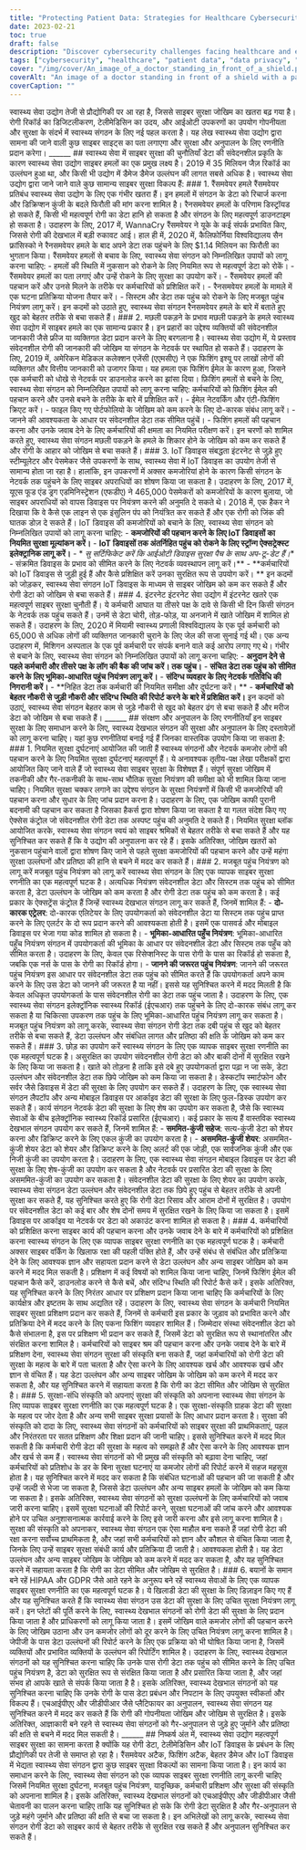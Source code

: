 ```yaml
---
title: "Protecting Patient Data: Strategies for Healthcare Cybersecurity"
date: 2023-02-21
toc: true
draft: false
description: "Discover cybersecurity challenges facing healthcare and explore strategies for protection and compliance to protect patient data and ensure regulatory compliance."
tags: ["cybersecurity", "healthcare", "patient data", "data privacy", "compliance", "HIPAA", "GDPR", "security audits", "access controls", "encryption", "training", "insider threats", "phishing attacks", "IoT devices", "network security", "data breaches", "telemedicine", "malware", "security breaches", "regulations"]
cover: "/img/cover/An_image_of_a_doctor_standing_in_front_of_a_shield.png"
coverAlt: "An image of a doctor standing in front of a shield with a padlock symbol to represent the protection of patient data against cybersecurity threats. "
coverCaption: ""
---
```


   स्वास्थ्य सेवा उद्योग तेजी से प्रौद्योगिकी पर आ रहा है, जिससे साइबर सुरक्षा जोखिम का खतरा बढ़ गया है। रोगी रिकॉर्ड का डिजिटलीकरण, टेलीमेडिसिन का उदय, और आईओटी उपकरणों का उपयोग गोपनीयता और सुरक्षा के संदर्भ में स्वास्थ्य संगठन के लिए नई पहल करता है। यह लेख स्वास्थ्य सेवा उद्योग द्वारा सामना की जाने वाली कुछ साइबर साइट्स का पता लगाएगा और सुरक्षा और अनुपालन के लिए रणनीति प्रदान करेगा। ______ ## स्वास्थ्य सेवा में साइबर सुरक्षा की चुनौतियाँ डेटा की संवेदनशील प्रकृति के कारण स्वास्थ्य सेवा उद्योग साइबर हमलों का एक प्रमुख लक्ष्य है। 2019 में 35 मिलियन जैज़ रिकॉर्ड का उल्लंघन हुआ था, और किसी भी उद्योग में डैमेज डैमेज उल्लंघन की लागत सबसे अधिक है। स्वास्थ्य सेवा उद्योग द्वारा जाने जाने वाले कुछ सामान्य साइबर सुरक्षा विकल्प हैं: ### 1. रैंसमवेयर हमले रैंसमवेयर प्रतिबंध स्वास्थ्य सेवा उद्योग के लिए एक गंभीर खतरा हैं। इन हमलों में संगठन के डेटा को रिचार्ज करना और डिक्रिप्शन कुंजी के बदले फिरौती की मांग करना शामिल है। रैनसमवेयर हमलों के परिणाम डिस्ट्रॉयड हो सकते हैं, किसी भी महत्वपूर्ण रोगी का डेटा हानि हो सकता है और संगठन के लिए महत्वपूर्ण डाउनटाइम हो सकता है। उदाहरण के लिए, 2017 में, WannaCry रैंसमवेयर ने यूके के कई संपर्क प्रभावित किए, जिससे रोगी की देखभाल में बड़ी रुकावट आई। हाल ही में, 2020 में, कैलिफोर्निया विश्वविद्यालय सैन फ्रांसिस्को ने रैनसमवेयर हमले के बाद अपने डेटा तक पहुंचने के लिए $1.14 मिलियन का फिरौती का भुगतान किया। रैंसमवेयर हमलों से बचाव के लिए, स्वास्थ्य सेवा संगठन को निम्नलिखित उपायों को लागू करना चाहिए: - हमलों की स्थिति में नुकसान को रोकने के लिए नियमित रूप से महत्वपूर्ण डेटा को रोकें। - रैंसमवेयर हमलों का पता लगाएं और उन्हें रोकने के लिए सुरक्षा का उपयोग करें। - रैंसमवेयर हमलों की पहचान करें और उनसे मिलने के तरीके पर कर्मचारियों को प्रशिक्षित करें। - रैनसमवेयर हमलों के मामले में एक घटना प्रतिक्रिया योजना तैयार करें। - सिस्टम और डेटा तक पहुंच को रोकने के लिए मजबूत पहुंच नियंत्रण लागू करें। इन कदमों को उठाते हुए, स्वास्थ्य सेवा संगठन रैनसमवेयर हमले के बारे में बताते हुए खुद को बेहतर तरीके से बचा सकते हैं। ### 2. मछली पकड़ने के प्रभाव मछली पकड़ने के हमले स्वास्थ्य सेवा उद्योग में साइबर हमले का एक सामान्य प्रकार है। इन प्रहारों का उद्देश्य व्यक्तियों की संवेदनशील जानकारी जैसे फ्रीज या व्यक्तिगत डेटा प्रदान करने के लिए बरगलाना है। स्वास्थ्य सेवा उद्योग में, ये प्रस्ताव संवेदनशील रोगी की जानकारी की जोखिम या संगठन के नेटवर्क पर स्थापित हो सकते हैं। उदाहरण के लिए, 2019 में, अमेरिकन मेडिकल कलेक्शन एजेंसी (एएमसीए) ने एक फिशिंग इश्यू पर लाखों लोगों की व्यक्तिगत और वित्तीय जानकारी को उजागर किया। यह हमला एक फिशिंग ईमेल के कारण हुआ, जिसने एक कर्मचारी को धोखे से नेटवर्क पर डाउनलोड करने का झांसा दिया। फ़िशिंग हमलों से बचने के लिए, स्वास्थ्य सेवा संगठन को निम्नलिखित उपायों को लागू करना चाहिए: कर्मचारियों को फ़िशिंग ईमेल की पहचान करने और उनसे बचने के तरीके के बारे में प्रशिक्षित करें। - ईमेल नेटवर्किंग और एंटी-फिशिंग क्रिएट करें। - फाइल किए गए पोर्टफोलियो के जोखिम को कम करने के लिए दो-कारक संबंध लागू करें। - जानने की आवश्यकता के आधार पर संवेदनशील डेटा तक सीमित पहुंचें। - फिशिंग हमलों की पहचान करना और उनके जवाब देने के लिए कर्मचारियों की क्षमता का नियमित परीक्षण करें। इन चरणों को शामिल करते हुए, स्वास्थ्य सेवा संगठन मछली पकड़ने के हमले के शिकार होने के जोखिम को कम कर सकते हैं और रोगी के आहार को जोखिम से बचा सकते हैं। ### 3. IoT डिवाइस संबद्धता इंटरनेट से जुड़े हुए स्टीम्यूलेटर और पेसमेकर जैसे उपकरणों के साथ, स्वास्थ्य सेवा में IoT डिवाइस का उपयोग तेजी से सामान्य होता जा रहा है। हालांकि, इन उपकरणों में अक्सर कमजोरियां होने के कारण किसी संगठन के नेटवर्क तक पहुंचने के लिए साइबर अपराधियों का शोषण किया जा सकता है। उदाहरण के लिए, 2017 में, यूएस फूड एंड ड्रग एडमिनिस्ट्रेशन (एफडीए) ने 465,000 पेसमेकरों को कमजोरियों के कारण बुलाया, जो साइबर अपराधियों को वापस डिवाइस पर नियंत्रण करने की अनुमति दे सकते थे। 2018 में, एक हैकर ने दिखाया कि वे कैसे एक लाइन से एक इंसुलिन पंप को नियंत्रित कर सकते हैं और एक रोगी को जिंक की घातक डोज़ दे सकते हैं। IoT डिवाइस की कमजोरियों को बचाने के लिए, स्वास्थ्य सेवा संगठन को निम्नलिखित उपायों को लागू करना चाहिए: - **कमजोरियों की पहचान करने के लिए IoT डिवाइसों का नियमित सुरक्षा मूल्यांकन करें।** - **IoT डिवाइसों तक अंतर्निहित पहुंच को रोकने के लिए स्ट्रॉन्ग ऐक्सट्रेक्स्ट इलेक्ट्रानिक लागू करें।** - * *सु सर्टिफिकेट करें कि आईओटी डिवाइस सुरक्षा पैच के साथ अप-टू-डेट हैं।** - संक्रमित डिवाइस के प्रभाव को सीमित करने के लिए नेटवर्क व्यवस्थापन लागू करें।** - **कर्मचारियों को IoT डिवाइस से जुड़ी हुई हैं और कैसे प्रशिक्षित करें उनका सुरक्षित रूप से उपयोग करें। ** इन कदमों को जोड़कर, स्वास्थ्य सेवा संगठन IoT डिवाइस के माध्यम से साइबर जोखिम को कम कर सकते हैं और रोगी डेटा को जोखिम से बचा सकते हैं। ### 4. इंटरनेट इंटरनेट सेवा उद्योग में इंटरनेट खतरे एक महत्वपूर्ण साइबर सुरक्षा चुनौती हैं। ये कर्मचारी आघात या तीसरे पक्ष के दावे से किसी भी दिन किसी संगठन के नेटवर्क तक पहुंच सकते हैं। उनमें से डेटा चोरी, तोड़-फोड़, या अनजाने में खाते जोखिम में शामिल हो सकते हैं। उदाहरण के लिए, 2020 में मियामी स्वास्थ्य प्रणाली विश्वविद्यालय के एक पूर्व कर्मचारी को 65,000 से अधिक लोगों की व्यक्तिगत जानकारी चुराने के लिए जेल की सजा सुनाई गई थी। एक अन्य उदाहरण में, मिशिगन अस्पताल के एक पूर्व कर्मचारी पर संपर्क बनाने वाले कई आरोप लगाए गए थे। गंभीर से बचाने के लिए, स्वास्थ्य सेवा संगठन को निम्नलिखित उपायों को लागू करना चाहिए: - **अनुदान देने से पहले कर्मचारी और तीसरे पक्ष के लॉग की बैक की जांच करें। तक पहुंच।** - **संचित डेटा तक पहुंच को सीमित करने के लिए भूमिका-आधारित पहुंच नियंत्रण लागू करें।** - **संदिग्ध व्यवहार के लिए नेटवर्क गतिविधि की निगरानी करें।** - **निहित डेटा तक कर्मचारी की नियमित समीक्षा और दुर्घटना करें। ** - **कर्मचारियों को बेहतर नौकरी से जुड़ी नौकरी और संदिग्ध स्थिति की रिपोर्ट करने के बारे में प्रशिक्षित करें।** इन कदमों को उठाएं, स्वास्थ्य सेवा संगठन बेहतर काम से जुड़े नौकरी से खुद को बेहतर ढंग से बचा सकते हैं और मरीज डेटा को जोखिम से बचा सकते हैं। ______ ## संरक्षण और अनुपालन के लिए रणनीतियाँ इन साइबर सुरक्षा के लिए समाधान करने के लिए, स्वास्थ्य देखभाल संगठन की सुरक्षा और अनुपालन के लिए दस्तावेज़ों को लागू करना चाहिए। यहां कुछ रणनीतियां बनाई गई हैं जिनका वास्तविक उपयोग किया जा सकता है: ### 1. नियमित सुरक्षा दुर्घटनाएं आयोजित की जाती हैं स्वास्थ्य संगठनों और नेटवर्क कमजोर लोगों की पहचान करने के लिए नियमित सुरक्षा दुर्घटनाएं महत्वपूर्ण हैं। ये अनावश्यक तृतीय-पक्ष लेखा परीक्षकों द्वारा आयोजित किए जाने वाले हैं जो स्वास्थ्य सेवा साइबर सुरक्षा के विशेषज्ञ हैं। संपूर्ण सुरक्षा जोखिम में तकनीकी और गैर-तकनीकी के साथ-साथ भौतिक सुरक्षा नियंत्रण की समीक्षा को भी शामिल किया जाना चाहिए। नियमित सुरक्षा चक्कर लगाने का उद्देश्य संगठन के सुरक्षा नियंत्रणों में किसी भी कमजोरियों की पहचान करना और सुधार के लिए जांच प्रदान करना है। उदाहरण के लिए, एक जोखिम काफी पुरानी बदनामी की पहचान कर सकता है जिसका हैकर्स द्वारा शोषण किया जा सकता है या गलत संदेश किए गए ऐक्सेस कंट्रोल जो संवेदनशील रोगी डेटा तक अस्पष्ट पहुंच की अनुमति दे सकते हैं। नियमित सुरक्षा ब्लॉक आयोजित करके, स्वास्थ्य सेवा संगठन स्वयं को साइबर श्रमिकों से बेहतर तरीके से बचा सकते हैं और यह सुनिश्चित कर सकते हैं कि वे उद्योग की अनुपालना कर रहे हैं। इसके अतिरिक्त, जोखिम खतरों को नुकसान पहुंचाने वालों द्वारा शोषण किए जाने से पहले सुरक्षा कमजोरियों की पहचान करने और उन्हें महंगा सुरक्षा उल्लंघनों और प्रतिष्ठा की हानि से बचने में मदद कर सकते हैं। ### 2. मजबूत पहुंच नियंत्रण को लागू करें मजबूत पहुंच नियंत्रण को लागू करें स्वास्थ्य सेवा संगठन के लिए एक व्यापक साइबर सुरक्षा रणनीति का एक महत्वपूर्ण घटक है। अत्यधिक नियंत्रण संवेदनशील डेटा और सिस्टम तक पहुंच को सीमित करता है, डेटा उल्लंघन के जोखिम को कम करता है और रोगी डेटा तक पहुंच को कम करता है। कई प्रकार के ऐक्सट्रेंस कंट्रोल हैं जिन्हें स्वास्थ्य देखभाल संगठन लागू कर सकते हैं, जिनमें शामिल हैं: - **दो-कारक एट्रेलर**: दो-कारक एलिटेयर के लिए उपयोगकर्ता को संवेदनशील डेटा या सिस्टम तक पहुंच प्राप्त करने के लिए एलर्टर के दो रूप प्रदान करने की आवश्यकता होती है। इसमें एक पासवर्ड और मोबाइल डिवाइस पर भेजा गया कोड शामिल हो सकता है। - **भूमिका-आधारित पहुँच नियंत्रण**: भूमिका-आधारित पहुँच नियंत्रण संगठन में उपयोगकर्ता की भूमिका के आधार पर संवेदनशील डेटा और सिस्टम तक पहुँच को सीमित करता है। उदाहरण के लिए, केवल एक रिसेप्शनिस्ट के पास रोगी के पास का रिकॉर्ड हो सकता है, जबकि एक नर्स के पास के रोगी का रिकॉर्ड होगा। - **जानने की जरूरत पहुंच नियंत्रण**: जानने की जरूरत पहुंच नियंत्रण इस आधार पर संवेदनशील डेटा तक पहुंच को सीमित करते हैं कि उपयोगकर्ता अपने काम करने के लिए उस डेटा को जानने की जरूरत है या नहीं। इससे यह सुनिश्चित करने में मदद मिलती है कि केवल अधिकृत उपयोगकर्ता के पास संवेदनशील रोगी का डेटा तक पहुंच जाता है। उदाहरण के लिए, एक स्वास्थ्य सेवा संगठन इलेक्ट्रॉनिक स्वास्थ्य रिकॉर्ड (ईएचआर) तक पहुंचने के लिए दो-कारक संबंध लागू कर सकता है या चिकित्सा उपकरण तक पहुंच के लिए भूमिका-आधारित पहुंच नियंत्रण लागू कर सकता है। मजबूत पहुंच नियंत्रण को लागू करके, स्वास्थ्य सेवा संगठन रोगी डेटा तक दबी पहुंच से खुद को बेहतर तरीके से बचा सकते हैं, डेटा उल्लंघन और संबंधित लागत और प्रतिष्ठा की क्षति के जोखिम को कम कर सकते हैं। ### 3. छोड़ का उपयोग करें स्वास्थ्य संगठन के लिए एक व्यापक साइबर सुरक्षा रणनीति का एक महत्वपूर्ण घटक है। असुरक्षित का उपयोग संवेदनशील रोगी डेटा को और बाकी दोनों में सुरक्षित रखने के लिए किया जा सकता है। खाते को तोड़ना है ताकि इसे दबे हुए उपयोगकर्ता द्वारा पढ़ा न जा सके, डेटा उल्लंघन और संवेदनशील डेटा तक छिपे जोखिम को कम किया जा सकता है। डेस्कटॉप स्मार्टफोन और सर्वर जैसे डिवाइस में डेटा की सुरक्षा के लिए उपयोग कर सकते हैं। उदाहरण के लिए, एक स्वास्थ्य सेवा संगठन लैपटॉप और अन्य मोबाइल डिवाइस पर आर्काइव डेटा की सुरक्षा के लिए फुल-डिस्क उपयोग कर सकते हैं। कार्य संगठन नेटवर्क डेटा की सुरक्षा के लिए शेष का उपयोग कर सकता है, जैसे कि स्वास्थ्य सेवाओं के बीच इलेक्ट्रॉनिक स्वास्थ्य रिकॉर्ड प्रसारित (ईएचआर)। कई प्रकार के सत्य हैं वास्तविक स्वास्थ्य देखभाल संगठन उपयोग कर सकते हैं, जिनमें शामिल हैं: - **सममित-कुंजी सहेज**: सत्य-कुंजी डेटा को शेयर करना और डिक्रिप्ट करने के लिए एकल कुंजी का उपयोग करता है। - **असममित-कुंजी शेयर**: असममित-कुंजी शेयर डेटा को शेयर और डिक्रिप्ट करने के लिए अलर्ट की एक जोड़ी, एक सार्वजनिक कुंजी और एक निजी कुंजी का उपयोग करता है। उदाहरण के लिए, एक स्वास्थ्य सेवा संगठन मोबाइल डिवाइस पर डेटा की सुरक्षा के लिए शेष-कुंजी का उपयोग कर सकता है और नेटवर्क पर प्रसारित डेटा की सुरक्षा के लिए असममित-कुंजी का उपयोग कर सकता है। संवेदनशील डेटा की सुरक्षा के लिए शेयर का उपयोग करके, स्वास्थ्य सेवा संगठन डेटा उल्लंघन और संवेदनशील डेटा तक छिपे हुए पहुंच से बेहतर तरीके से अपनी सुरक्षा कर सकते हैं, यह सुनिश्चित करते हुए कि रोगी डेटा रिसाव और आराम दोनों में सुरक्षित है। उपयोग पर संवेदनशील डेटा को कई बार और शेष दोनों समय में सुरक्षित रखने के लिए किया जा सकता है। इसमें डिवाइस पर आर्काइव या नेटवर्क पर डेटा को अकाउंट करना शामिल हो सकता है। ### 4. कर्मचारियों को प्रशिक्षित करना साइबर कार्य की पहचान करना और उनके जवाब देने के बारे में कर्मचारियों को प्रशिक्षित करना स्वास्थ्य संगठन के लिए एक व्यापक साइबर सुरक्षा रणनीति का एक महत्वपूर्ण घटक है। कर्मचारी अक्सर साइबर वर्किंग के खिलाफ रक्षा की पहली पंक्ति होते हैं, और उन्हें संबंध से संबंधित और प्रतिक्रिया देने के लिए आवश्यक ज्ञान और सहायता प्रदान करने से डेटा उल्लंघन और अन्य साइबर जोखिम को कम करने में मदद मिल सकती है। प्रशिक्षण में कई विषयों को शामिल किया जाना चाहिए, जिनमें फिशिंग ईमेल की पहचान कैसे करें, डाउनलोड करने से कैसे बचें, और संदिग्ध स्थिति की रिपोर्ट कैसे करें। इसके अतिरिक्त, यह सुनिश्चित करने के लिए निरंतर आधार पर प्रशिक्षण प्रदान किया जाना चाहिए कि कर्मचारियों के लिए कार्यक्षेत्र और इष्टतम के साथ अद्यतित रहें। उदाहरण के लिए, स्वास्थ्य सेवा संगठन के कर्मचारी नियमित साइबर सुरक्षा प्रशिक्षण प्रदान कर सकते हैं, जिनमें से कर्मचारी इस प्रकार के जुड़ाव को प्रभावित करने और प्रतिक्रिया देने में मदद करने के लिए पकना फिशिंग व्यवहार शामिल हैं। जिम्मेदार संस्था संवेदनशील डेटा को कैसे संभालना है, इस पर प्रशिक्षण भी प्रदान कर सकते हैं, जिसमें डेटा को सुरक्षित रूप से स्थानांतरित और संरक्षित करना शामिल है। कर्मचारियों को साइबर श्रम की पहचान करना और उनके जवाब देने के बारे में प्रशिक्षण देना, स्वास्थ्य सेवा संगठन सुरक्षा की संस्कृति बना सकते हैं, जहां कर्मचारियों को रोगी डेटा की सुरक्षा के महत्व के बारे में पता चलता है और ऐसा करने के लिए आवश्यक खर्च और आवश्यक खर्च और ज्ञान से वंचित हैं। यह डेटा उल्लंघन और अन्य साइबर जोखिम के जोखिम को कम करने में मदद कर सकता है, और यह सुनिश्चित करने में सहायता करता है कि रोगी का डेटा सीमित और जोखिम से सुरक्षित है। ### 5. सुरक्षा-संधि संस्कृति को अपनाएं सुरक्षा की संस्कृति को अपनाना स्वास्थ्य सेवा संगठन के लिए व्यापक साइबर सुरक्षा रणनीति का एक महत्वपूर्ण घटक है। एक सुरक्षा-संस्कृति ग्राहक डेटा की सुरक्षा के महत्व पर जोर देता है और अन्य सभी साइबर सुरक्षा प्रयासों के लिए आधार प्रदान करता है। सुरक्षा की संस्कृति को दादा के लिए, स्वास्थ्य सेवा संगठनों को कर्मचारियों को साइबर सुरक्षा की प्राथमिकताएं, पहल और निरंतरता पर सतत प्रशिक्षण और शिक्षा प्रदान की जानी चाहिए। इससे सुनिश्चित करने में मदद मिल सकती है कि कर्मचारी रोगी डेटा की सुरक्षा के महत्व को समझते हैं और ऐसा करने के लिए आवश्यक ज्ञान और खर्च से कम हैं। स्वास्थ्य सेवा संगठनों को भी प्रमुख की संस्कृति को बढ़ावा देना चाहिए, जहां कर्मचारियों को प्रतिशोध के डर के बिना सुरक्षा घटनाएं या कमजोर लोगों की रिपोर्ट करने में सहज महसूस होता है। यह सुनिश्चित करने में मदद कर सकता है कि संबंधित घटनाओं की पहचान की जा सकती है और उन्हें जल्दी से भेजा जा सकता है, जिससे डेटा उल्लंघन और अन्य साइबर हमलों के जोखिम को कम किया जा सकता है। इसके अतिरिक्त, स्वास्थ्य सेवा संगठनों को सुरक्षा उल्लंघनों के लिए कर्मचारियों को जवाब जारी करना चाहिए। इसमें सुरक्षा घटनाओं की रिपोर्ट करने, सुरक्षा घटनाओं की जांच करने और आवश्यक होने पर उचित अनुशासनात्मक कार्रवाई करने के लिए इसे जारी करना और इसे लागू करना शामिल है। सुरक्षा की संस्कृति को अपनाकर, स्वास्थ्य सेवा संगठन एक ऐसा माहौल बना सकते हैं जहां रोगी डेटा की रक्षा करना सर्वोच्च प्राथमिकता है, और जहां सभी कर्मचारियों को ज्ञान और कौशल से वंचित किया जाता है, जिनके लिए उन्हें साइबर सुरक्षा संबंधी कार्य और प्रतिक्रिया दी जाती है। आवश्यकता होती है। यह डेटा उल्लंघन और अन्य साइबर जोखिम के जोखिम को कम करने में मदद कर सकता है, और यह सुनिश्चित करने में सहायता करता है कि रोगी का डेटा सीमित और जोखिम से सुरक्षित है। ### 6. बयानों के समान बने रहें HIPAA और GDPR जैसे आते रहने के अनुरूप बने रहें स्वास्थ्य सेवाओं के लिए एक व्यापक साइबर सुरक्षा रणनीति का एक महत्वपूर्ण घटक है। ये खिलाडी डेटा की सुरक्षा के लिए डिज़ाइन किए गए हैं और यह सुनिश्चित करते हैं कि स्वास्थ्य सेवा संगठन उस डेटा की सुरक्षा के लिए उचित सुरक्षा नियंत्रण लागू करें। इन प्लेटों की पूर्ति करने के लिए, स्वास्थ्य देखभाल संगठनों को रोगी डेटा की सुरक्षा के लिए प्रदान किया जाता है और प्राधिकरणों को लागू किया जाता है। इसमें जोखिम वाले कमजोर लोगों की पहचान करने के लिए जोखिम उठाना और उन कमजोर लोगों को दूर करने के लिए उचित नियंत्रण लागू करना शामिल है। जेपीजी के पास डेटा उल्लंघनों की रिपोर्ट करने के लिए एक प्रक्रिया को भी घोषित किया जाना है, जिसमें व्यक्तियों और प्रभावित व्यक्तियों के उल्लंघन की रिपोर्टिंग शामिल है। उदाहरण के लिए, स्वास्थ्य देखभाल संगठनों को यह सुनिश्चित करना चाहिए कि उनके पास रोगी डेटा तक पहुंच को सीमित करने के लिए उचित पहुंच नियंत्रण है, डेटा को सुरक्षित रूप से संरक्षित किया जाता है और प्रसारित किया जाता है, और जहां संभव हो आपके खाते से संपर्क किया जाता है है। इसके अतिरिक्त, स्वास्थ्य देखभाल संगठनों को यह सुनिश्चित करना चाहिए कि उनके रोगी के पास डेटा प्रबंधन और निपटान के लिए उपयुक्त स्वीकर्ता और विकल्प हैं। एचआईपीएए और जीडीपीआर जैसे प्लैटिफायर का अनुपालन, स्वास्थ्य सेवा संगठन यह सुनिश्चित करने में मदद कर सकते हैं कि रोगी की गोपनीयता जोखिम और जोखिम से सुरक्षित है। इसके अतिरिक्त, आज्ञाकारी बने रहने से स्वास्थ्य सेवा संगठनों को गैर-अनुपालन से जुड़े हुए जुर्माने और प्रतिष्ठा की क्षति से बचने में मदद मिल सकती है। ______ ## निष्कर्ष अंत में, स्वास्थ्य सेवा उद्योग महत्वपूर्ण साइबर सुरक्षा का सामना करता है क्योंकि यह रोगी डेटा, टेलीमेडिसिन और IoT डिवाइस के प्रबंधन के लिए प्रौद्योगिकी पर तेजी से समाप्त हो रहा है। रैंसमवेयर अटैक, फिशिंग अटैक, बेहतर डैमेज और IoT डिवाइस में भेद्यता स्वास्थ्य सेवा संगठन द्वारा कुछ साइबर सुरक्षा विकल्पों का सामना किया जाता है। इन कार्य का समाधान करने के लिए, स्वास्थ्य सेवा संगठन को एक व्यापक साइबर सुरक्षा रणनीति लागू करनी चाहिए जिसमें नियमित सुरक्षा दुर्घटना, मजबूत पहुंच नियंत्रण, यादृच्छिक, कर्मचारी प्रशिक्षण और सुरक्षा की संस्कृति को अपनाना शामिल है। इसके अतिरिक्त, स्वास्थ्य देखभाल संगठनों को एचआईपीएए और जीडीपीआर जैसी चेतावनी का पालन करना चाहिए ताकि यह सुनिश्चित हो सके कि रोगी डेटा सुरक्षित है और गैर-अनुपालन से जुड़े महंगे जुर्माने और प्रतिष्ठा की क्षति से बचा जा सकता है। इन अभिलेखों को लागू करके, स्वास्थ्य सेवा संगठन रोगी डेटा को साइबर कार्य से बेहतर तरीके से सुरक्षित रख सकते हैं और अनुपालन सुनिश्चित कर सकते हैं।